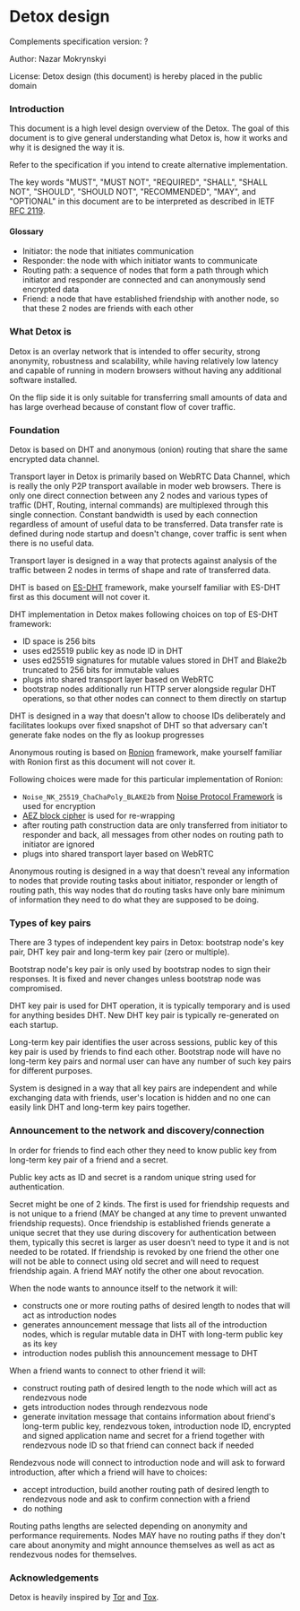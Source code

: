 # Detox design

Complements specification version: ?

Author: Nazar Mokrynskyi

License: Detox design (this document) is hereby placed in the public domain

### Introduction
This document is a high level design overview of the Detox.
The goal of this document is to give general understanding what Detox is, how it works and why it is designed the way it is.

Refer to the specification if you intend to create alternative implementation.

The key words "MUST", "MUST NOT", "REQUIRED", "SHALL", "SHALL NOT", "SHOULD", "SHOULD NOT", "RECOMMENDED",  "MAY", and "OPTIONAL" in this document are to be interpreted as described in IETF [RFC 2119](http://www.ietf.org/rfc/rfc2119.txt).

#### Glossary
* Initiator: the node that initiates communication
* Responder: the node with which initiator wants to communicate
* Routing path: a sequence of nodes that form a path through which initiator and responder are connected and can anonymously send encrypted data
* Friend: a node that have established friendship with another node, so that these 2 nodes are friends with each other

### What Detox is
Detox is an overlay network that is intended to offer security, strong anonymity, robustness and scalability, while having relatively low latency and capable of running in modern browsers without having any additional software installed.

On the flip side it is only suitable for transferring small amounts of data and has large overhead because of constant flow of cover traffic.

### Foundation
Detox is based on DHT and anonymous (onion) routing that share the same encrypted data channel.

Transport layer in Detox is primarily based on WebRTC Data Channel, which is really the only P2P transport available in moder web browsers.
There is only one direct connection between any 2 nodes and various types of traffic (DHT, Routing, internal commands) are multiplexed through this single connection.
Constant bandwidth is used by each connection regardless of amount of useful data to be transferred. Data transfer rate is defined during node startup and doesn't change, cover traffic is sent when there is no useful data.

Transport layer is designed in a way that protects against analysis of the traffic between 2 nodes in terms of shape and rate of transferred data.

DHT is based on [ES-DHT](https://github.com/nazar-pc/es-dht) framework, make yourself familiar with ES-DHT first as this document will not cover it.

DHT implementation in Detox makes following choices on top of ES-DHT framework:
* ID space is 256 bits
* uses ed25519 public key as node ID in DHT
* uses ed25519 signatures for mutable values stored in DHT and Blake2b truncated to 256 bits for immutable values
* plugs into shared transport layer based on WebRTC
* bootstrap nodes additionally run HTTP server alongside regular DHT operations, so that other nodes can connect to them directly on startup

DHT is designed in a way that doesn't allow to choose IDs deliberately and facilitates lookups over fixed snapshot of DHT so that adversary can't generate fake nodes on the fly as lookup progresses

Anonymous routing is based on [Ronion](https://github.com/nazar-pc/ronion) framework, make yourself familiar with Ronion first as this document will not cover it.

Following choices were made for this particular implementation of Ronion:
* `Noise_NK_25519_ChaChaPoly_BLAKE2b` from [Noise Protocol Framework](https://noiseprotocol.org/) is used for encryption
* [AEZ block cipher](http://web.cs.ucdavis.edu/%7Erogaway/aez/) is used for re-wrapping
* after routing path construction data are only transferred from initiator to responder and back, all messages from other nodes on routing path to initiator are ignored
* plugs into shared transport layer based on WebRTC

Anonymous routing is designed in a way that doesn't reveal any information to nodes that provide routing tasks about initiator, responder or length of routing path, this way nodes that do routing tasks have only bare minimum of information they need to do what they are supposed to be doing.

### Types of key pairs
There are 3 types of independent key pairs in Detox: bootstrap node's key pair, DHT key pair and long-term key pair (zero or multiple).

Bootstrap node's key pair is only used by bootstrap nodes to sign their responses. It is fixed and never changes unless bootstrap node was compromised.

DHT key pair is used for DHT operation, it is typically temporary and is used for anything besides DHT. New DHT key pair is typically re-generated on each startup.

Long-term key pair identifies the user across sessions, public key of this key pair is used by friends to find each other. Bootstrap node will have no long-term key pairs and normal user can have any number of such key pairs for different purposes.

System is designed in a way that all key pairs are independent and while exchanging data with friends, user's location is hidden and no one can easily link DHT and long-term key pairs together.

### Announcement to the network and discovery/connection
In order for friends to find each other they need to know public key from long-term key pair of a friend and a secret.

Public key acts as ID and secret is a random unique string used for authentication.

Secret might be one of 2 kinds.
The first is used for friendship requests and is not unique to a friend (MAY be changed at any time to prevent unwanted friendship requests).
Once friendship is established friends generate a unique secret that they use during discovery for authentication between them, typically this secret is larger as user doesn't need to type it and is not needed to be rotated. If friendship is revoked by one friend the other one will not be able to connect using old secret and will need to request friendship again. A friend MAY notify the other one about revocation.

When the node wants to announce itself to the network it will:
* constructs one or more routing paths of desired length to nodes that will act as introduction nodes
* generates announcement message that lists all of the introduction nodes, which is regular mutable data in DHT with long-term public key as its key
* introduction nodes publish this announcement message to DHT

When a friend wants to connect to other friend it will:
* construct routing path of desired length to the node which will act as rendezvous node
* gets introduction nodes through rendezvous node
* generate invitation message that contains information about friend's long-term public key, rendezvous token, introduction node ID, encrypted and signed application name and secret for a friend together with rendezvous node ID so that friend can connect back if needed

Rendezvous node will connect to introduction node and will ask to forward introduction, after which a friend will have to choices:
* accept introduction, build another routing path of desired length to rendezvous node and ask to confirm connection with a friend
* do nothing

Routing paths lengths are selected depending on anonymity and performance requirements. Nodes MAY have no routing paths if they don't care about anonymity and might announce themselves as well as act as rendezvous nodes for themselves.

### Acknowledgements
Detox is heavily inspired by [Tor](https://www.torproject.org/) and [Tox](https://tox.chat/).
